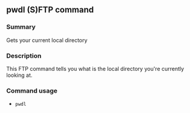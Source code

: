 ## pwdl (S)FTP command

### Summary

Gets your current local directory

### Description

This FTP command tells you what is the local directory you're currently looking at.

### Command usage

* `pwdl`